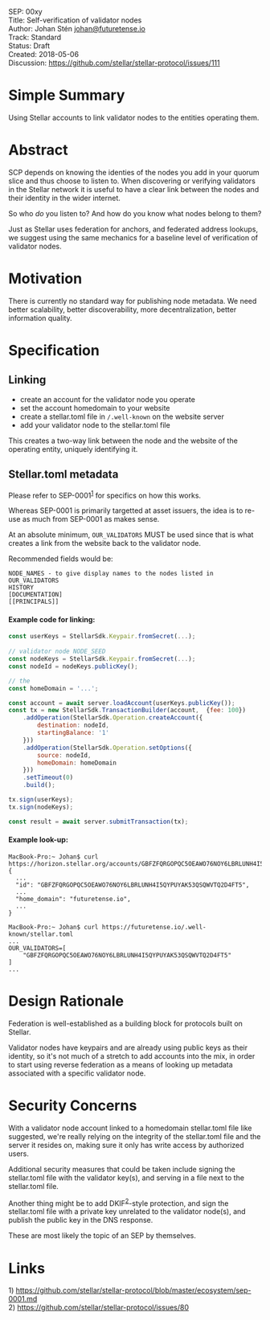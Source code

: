SEP: 00xy<br>
Title: Self-verification of validator nodes<br>
Author: Johan Stén <johan@futuretense.io><br>
Track: Standard<br>
Status: Draft<br>
Created: 2018-05-06<br>
Discussion: https://github.com/stellar/stellar-protocol/issues/111<br>

# Simple Summary

Using Stellar accounts to link validator nodes to the entities operating them.

# Abstract

SCP depends on knowing the identies of the nodes you add in your quorum slice and thus choose to listen to. When discovering or verifying validators in the Stellar network it is useful to have a clear link between the nodes and their identity in the wider internet. 

So who *do* you listen to? And how do you know what nodes belong to them?

Just as Stellar uses federation for anchors, and federated address lookups, we suggest using the same mechanics for a baseline level of verification of validator nodes.

# Motivation

There is currently no standard way for publishing node metadata. We need better scalability, better discoverability, more decentralization, better information quality.

# Specification

## Linking

* create an account for the validator node you operate
* set the account homedomain to your website
* create a stellar.toml file in `/.well-known` on the website server
* add your validator node to the stellar.toml file

This creates a two-way link between the node and the website of the operating entity, uniquely identifying it.

## Stellar.toml metadata

Please refer to SEP-0001<sup>[1](#note1)</sup> for specifics on how this works.

Whereas SEP-0001 is primarily targetted at asset issuers, the idea is to re-use as much from SEP-0001 as makes sense.

At an absolute minimum, `OUR_VALIDATORS` MUST be used since that is what creates a link from the website back to the validator node.

Recommended fields would be:

```
NODE_NAMES - to give display names to the nodes listed in OUR_VALIDATORS
HISTORY
[DOCUMENTATION]
[[PRINCIPALS]]
```



#### Example code for linking:

```javascript
const userKeys = StellarSdk.Keypair.fromSecret(...);
                                               
// validator node NODE_SEED                                               
const nodeKeys = StellarSdk.Keypair.fromSecret(...);
const nodeId = nodeKeys.publicKey();

// the 
const homeDomain = '...';

const account = await server.loadAccount(userKeys.publicKey());
const tx = new StellarSdk.TransactionBuilder(account,  {fee: 100})
    .addOperation(StellarSdk.Operation.createAccount({
        destination: nodeId,
        startingBalance: '1'
    }))
    .addOperation(StellarSdk.Operation.setOptions({
        source: nodeId,
        homeDomain: homeDomain
    }))
    .setTimeout(0)
    .build();

tx.sign(userKeys);
tx.sign(nodeKeys);

const result = await server.submitTransaction(tx);
```



#### Example look-up:

```
MacBook-Pro:~ Johan$ curl https://horizon.stellar.org/accounts/GBFZFQRGOPQC5OEAWO76NOY6LBRLUNH4I5QYPUYAK53QSQWVTQ2D4FT5
{
  ...
  "id": "GBFZFQRGOPQC5OEAWO76NOY6LBRLUNH4I5QYPUYAK53QSQWVTQ2D4FT5",
  ...
  "home_domain": "futuretense.io",
  ...
}

MacBook-Pro:~ Johan$ curl https://futuretense.io/.well-known/stellar.toml
...
OUR_VALIDATORS=[
    "GBFZFQRGOPQC5OEAWO76NOY6LBRLUNH4I5QYPUYAK53QSQWVTQ2D4FT5"
]
...
```



# Design Rationale

Federation is well-established as a building block for protocols built on Stellar.

Validator nodes have keypairs and are already using public keys as their identity, so it's not much of a stretch to add accounts into the mix, in order to start using reverse federation as a means of looking up metadata associated with a specific validator node.

# Security Concerns

With a validator node account linked to a homedomain stellar.toml file like suggested, we're really relying on the integrity of the stellar.toml file and the server it resides on, making sure it only has write access by authorized users.

Additional security measures that could be taken include signing the stellar.toml file with the validator key(s), and serving in a file next to the stellar.toml file. 

Another thing might be to add DKIF<sup>[2](#note2)</sup>-style protection, and sign the stellar.toml file with a private key unrelated to the validator node(s), and publish the public key in the DNS response.

These are most likely the topic of an SEP by themselves.



# Links

<a name="note1">1) https://github.com/stellar/stellar-protocol/blob/master/ecosystem/sep-0001.md</a><br>
<a name="note2">2) https://github.com/stellar/stellar-protocol/issues/80</a><br>

